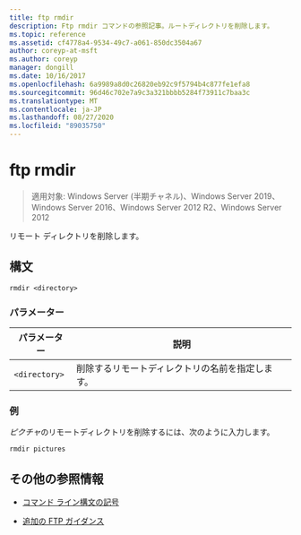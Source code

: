 ```yaml
---
title: ftp rmdir
description: Ftp rmdir コマンドの参照記事。ルートディレクトリを削除します。
ms.topic: reference
ms.assetid: cf4778a4-9534-49c7-a061-850dc3504a67
author: coreyp-at-msft
ms.author: coreyp
manager: dongill
ms.date: 10/16/2017
ms.openlocfilehash: 6a9989a8d0c26820eb92c9f5794b4c877fe1efa8
ms.sourcegitcommit: 96d46c702e7a9c3a321bbbb5284f73911c7baa3c
ms.translationtype: MT
ms.contentlocale: ja-JP
ms.lasthandoff: 08/27/2020
ms.locfileid: "89035750"
---
```

# <a name="ftp-rmdir"></a>ftp rmdir

> 適用対象: Windows Server (半期チャネル)、Windows Server 2019、Windows Server 2016、Windows Server 2012 R2、Windows Server 2012

リモート ディレクトリを削除します。

## <a name="syntax"></a>構文

```
rmdir <directory>
```

### <a name="parameters"></a>パラメーター

| パラメーター | 説明 |
| --------- | ----------- |
| `<directory>` | 削除するリモートディレクトリの名前を指定します。 |

### <a name="examples"></a>例

*ピクチャ*のリモートディレクトリを削除するには、次のように入力します。

```
rmdir pictures
```

## <a name="additional-references"></a>その他の参照情報

- [コマンド ライン構文の記号](command-line-syntax-key.md)

- [追加の FTP ガイダンス](/previous-versions/orphan-topics/ws.10/cc756013(v=ws.10))
